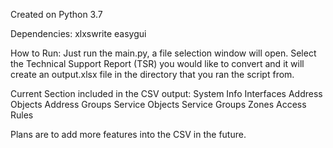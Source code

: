 Created on Python 3.7

Dependencies:
xlxswrite
easygui

How to Run:
Just run the main.py, a file selection window will open. Select the Technical Support Report (TSR) you would like to convert and it will create an output.xlsx file in the directory that you ran the script from. 

Current Section included in the CSV output:
System Info
Interfaces
Address Objects
Address Groups
Service Objects
Service Groups
Zones
Access Rules

Plans are to add more features into the CSV in the future. 
